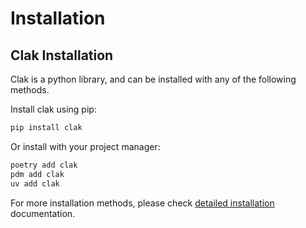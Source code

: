 # Installation

## Clak Installation

Clak is a python library, and can be installed with any of the following methods.

Install clak using pip:

```bash
pip install clak
```

Or install with your project manager:

```bash
poetry add clak
pdm add clak
uv add clak
```

For more installation methods, please check [detailed installation](install.md) documentation.
